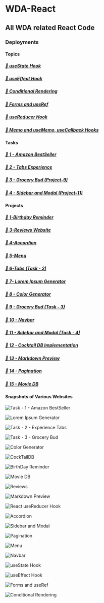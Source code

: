 # WDA-React

## All WDA related React Code

### Deployments

#### Topics

##### [🔗 useState Hook](https://wda-react-usestate-hook-mavenranks-projects.vercel.app/)
<!--from Vercel.App-->

##### [🔗 useEffect Hook](https://wda-react-useeffect-hook-mavenranks-projects.vercel.app/)
<!--from Vercel.App-->

##### [🔗 Conditional Rendering](https://wda-react-conditional-rendering.pages.dev/)
<!--from CloudFLare Pages-->

##### [🔗 Forms and useRef](https://wda-react-forms-useref-hook.pages.dev/)
<!--from CloudFlare Pages-->

##### [🔗 useReducer Hook](https://wda-react-usereducer-hook.netlify.app/)
<!-- from Netlify.App -->

##### [🔗 Memo and useMemo, useCallback Hooks](https://wda-react-memo-usememo-usecallback.pages.dev/)

#### Tasks

##### [🔗 1 - Amazon BestSeller](https://wda-react-task-1-amazon-bestseller.pages.dev/)
<!--from CloudFlare Pages-->

##### [🔗 2 - Tabs Experience](https://wda-react-task-2-tabs.pages.dev/)
<!--from CloudFlare Pages-->

##### [🔗 3 - Grocery Bud (Project-9)](https://wda-react-projects-9-grocerybudsimple.netlify.app/)
<!-- from Netlify.App -->

##### [🔗 4 - Sidebar and Modal (Project-11)](https://wda-react-projects-9-grocerybudsimple.netlify.app/)
<!-- from Netlify.App -->

#### Projects

##### [🔗 1-Birthday Reminder](https://wda-react-project-1-birthday-reminder-mavenranks-projects.vercel.app/)
<!--from Vercel.app-->

##### [🔗 3-Reviews Website](https://wda-react-projects-3-reviews.pages.dev/)
<!--from CloudFlare Pages-->

##### [🔗 4-Accordion](https://wda-react-projects-4-accordion.pages.dev/)
<!--from CloudFlare Pages-->

##### [🔗 5-Menu](https://wda-react-projects-5-menu.pages.dev/)
<!--from CloudFlare Pages-->

##### [🔗 6-Tabs (Task - 2)](https://wda-react-task-2-tabs.pages.dev/)
<!-- from CloudFlare Pages -->

##### [🔗 7- Lorem Ipsum Generator](https://wda-react-projects-7-lorem-generator.pages.dev/)
<!-- from CloudFlare Pages -->

##### [🔗 8 - Color Generator](https://wda-react-projects-8-color-generator.pages.dev/)
<!-- from CloudFlare Pages -->

##### [🔗 9 - Grocery Bud (Task - 3)](https://wda-react-projects-9-grocerybudsimple.netlify.app/)
<!-- from Netlify.App -->

##### [🔗 10 - Navbar](https://wda-react-projects-10-navbar.netlify.app/)
<!-- from Netlify.App -->

##### [🔗 11 - Sidebar and Modal (Task - 4)](https://wda-react-projects-11-sidebar-modal.netlify.app/)
<!-- from Netlify.App -->

##### [🔗 12 - Cocktail DB Implementation](https://wda-react-projects-12-cocktails.netlify.app/)
<!-- from Netlify.App -->

##### [🔗 13 - Markdown Preview](https://wda-react-projects-13-markdown.netlify.app/)
<!-- form Netlify.App -->

##### [🔗 14 - Pagination](https://wda-react-projects-14-pagination.netlify.app/)
<!-- from Netlify.App -->

##### [🔗 15 - Movie DB](https://wda-react-projects-15-movie-db.netlify.app/)
<!-- from Netlify.App -->

#### Snapshots of Various Websites

![Task - 1 - Amazon BestSeller](./Task%20-%201%20-%20Amazon%20BestSeller/thumbnail.png)

![Lorem Ipsum Generator](./Projects/7-Lorem%20Ipsum/thumbnail.png)

![Task - 2 - Experience Tabs](./Task%20-%202%20-%20Tabs/thumbnail.png)

![Task - 3 - Grocery Bud](./Projects/9-Grocery%20Bud%20Simple/thumbnail.png)

![Color Generator](./Projects/8-Color%20Generator/thumbnail.png)

![CockTailDB](./Projects/12-Cocktails/thumbnail.png)

![BirthDay Reminder](./Projects/1-Birthday%20Reminder/implementation.png)

![Movie DB](./Projects/15-Movie%20DB/thumbnail.png)

![Reviews](./Projects/3-Reviews/thumbnail.png)

![Markdown Preview](./Projects/13-Markdown%20Preview/thumbnail.png)

![React useReducer Hook](./React%20useReducer%20Hook/thumbnail.png)

![Accordion](./Projects/4-Accordion/thumbnail.png)

![Sidebar and Modal](./Projects/11-Sidebar%20Modal/thumbnail.png)

![Pagination](./Projects/14-Pagination/thumbnail.png)

![Menu](./Projects/5-Menu/thumbnail.png)

![Navbar](./Projects/10-Navbar/thumbnail-desktop.png)

![useState Hook](./React%20useState%20Hook/thumbnail.png)

![useEffect Hook](./React%20useEffect%20Hook/implementation.png)

![Forms and useRef](./Forms/thumbnail.png)

![Conditional Rendering](./Conditional%20Rendering/thumbnail.png)
